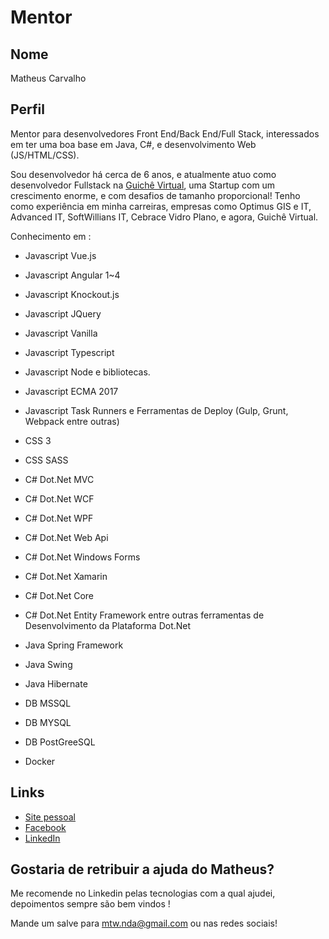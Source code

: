 # Mentor

## Nome

Matheus Carvalho

## Perfil

Mentor para desenvolvedores Front End/Back End/Full Stack, interessados em ter uma boa base em Java, C#, e desenvolvimento Web (JS/HTML/CSS).

Sou desenvolvedor há cerca de 6 anos, e atualmente atuo como desenvolvedor Fullstack na [Guichê Virtual](https://www.guichevirtual.com.br/), uma Startup com um crescimento enorme, e com desafios de tamanho proporcional!
Tenho como experiência em minha carreiras, empresas como Optimus GIS e IT, Advanced IT, SoftWillians IT, Cebrace Vidro Plano, e agora, Guichê Virtual.

Conhecimento em : 

* Javascript Vue.js
* Javascript Angular 1~4
* Javascript Knockout.js
* Javascript JQuery
* Javascript Vanilla
* Javascript Typescript
* Javascript Node e bibliotecas.
* Javascript ECMA 2017
* Javascript Task Runners e Ferramentas de Deploy (Gulp, Grunt, Webpack entre outras)

* CSS 3
* CSS SASS

* C# Dot.Net MVC
* C# Dot.Net WCF
* C# Dot.Net WPF
* C# Dot.Net Web Api
* C# Dot.Net Windows Forms
* C# Dot.Net Xamarin
* C# Dot.Net Core
* C# Dot.Net Entity Framework entre outras ferramentas de Desenvolvimento da Plataforma Dot.Net

* Java Spring Framework
* Java Swing
* Java Hibernate

* DB MSSQL
* DB MYSQL
* DB PostGreeSQL

* Docker

## Links

* [Site pessoal](https://github.com/minatonda)
* [Facebook](https://www.facebook.com/mtnda)
* [LinkedIn](https://www.linkedin.com/in/matheus-carvalho-a3a60984/)

## Gostaria de retribuir a ajuda do Matheus?

Me recomende no Linkedin pelas tecnologias com a qual ajudei, depoimentos sempre são bem vindos !

Mande um salve para mtw.nda@gmail.com ou nas redes sociais!
